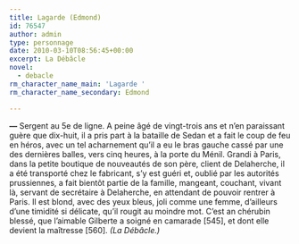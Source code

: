 ```yaml
---
title: Lagarde (Edmond)
id: 76547
author: admin
type: personnage
date: 2010-03-10T08:56:45+00:00
excerpt: La Débâcle
novel:
  - debacle
rm_character_name_main: 'Lagarde '
rm_character_name_secondary: Edmond

---
```

**—** Sergent au 5e de ligne. A peine âgé de vingt-trois ans et n&rsquo;en paraissant guère que dix-huit, il a pris part à la bataille de Sedan et a fait le coup de feu en héros, avec un tel acharnement qu&rsquo;il a eu le bras gauche cassé par une des dernières balles, vers cinq heures, à la porte du Ménil. Grandi à Paris, dans la petite boutique de nouveautés de son père, client de Delaherche, il a été transporté chez le fabricant, s’y est guéri et, oublié par les autorités prussiennes, a fait bientôt partie de la famille, mangeant, couchant, vivant là, servant de secrétaire à Delaherche, en attendant de pouvoir rentrer à Paris. Il est blond, avec des yeux bleus, joli comme une femme, d&rsquo;ailleurs d&rsquo;une timidité si délicate, qu&rsquo;il rougit au moindre mot. C&rsquo;est an chérubin blessé, que l&rsquo;aimable Gilberte a soigné en camarade [545], et dont elle devient la maîtresse [560]. _(La Débâcle.)_